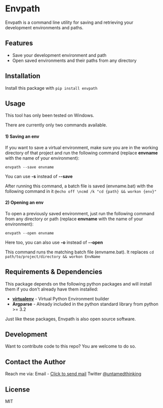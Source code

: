 # Envpath

Envpath is a command line utility for saving and retrieving your development environments and paths.

## Features
  - Save your development environment and path
  - Open saved environments and their paths from any directory

## Installation
Install this package with `pip install envpath`

## Usage
This tool has only been tested on Windows.

There are currently only two commands available.

#### 1) Saving an env
If you want to save a virtual environment, make sure you are in the working directory of that project and run the following command (replace **envname** with the name of your environment):

`envpath --save envname`

You can use **-s** instead of **--save**

After running this command, a batch file is saved (envname.bat) with the following command in it `@echo off \ncmd /k "cd {path} && workon {env}"`

#### 2) Opening an env
To open a previously saved environment, just run the following command from any directory or path (replace **envname** with the name of your environment):

`envpath --open envname`

Here too, you can also use **-o** instead of **--open**

This command runs the matching batch file (envname.bat). It replaces `cd path/to/project/directory && workon EnvName`



## Requirements & Dependencies
This package depends on the following python packages and will install them if you don't already have them installed:

* **[virtualenv](https://github.com/pypa/virtualenv)** - Virtual Python Environment builder
* **Argparse**  - Already included in the python standard library from python >= 3.2

Just like these packages, Envpath is also open source software.



## Development
Want to contribute code to this repo? You are welcome to do so.



## Contact the Author
Reach me via:
Email - [Click to send mail](mailto:kwame@soscodesoftware.com)
Twitter [@untamedthinking](https://twitter.com/untamedthinking)



## License
MIT
